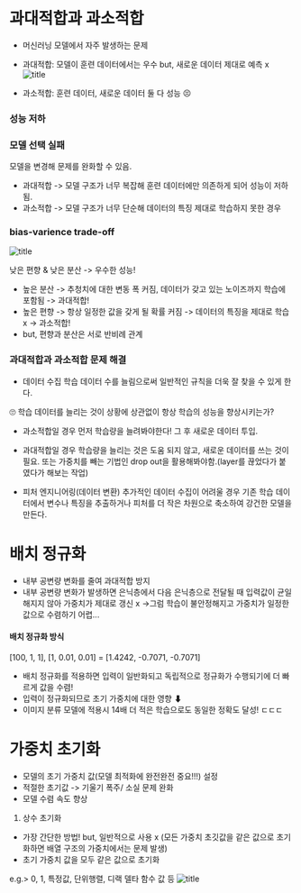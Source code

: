 # 과대적합과 과소적합

- 머신러닝 모델에서 자주 발생하는 문제
- 과대적합: 모델이 훈련 데이터에서는 우수 but, 새로운 데이터 제대로 예측 x
![title](https://www.datarobot.com/wp-content/uploads/2018/03/Screen-Shot-2018-03-22-at-11.22.15-AM-e1527613915658.png)   

- 과소적합: 훈련 데이터, 새로운 데이터 둘 다  성능 😣

### 성능 저하
### 모델 선택 실패
모델을 변경해 문제를 완화할 수 있음.
- 과대적합 -> 모델 구조가 너무 복잡해 훈련 데이터에만 의존하게 되어 성능이 저하됨.
- 과소적합 -> 모델 구조가 너무 단순해 데이터의 특징 제대로 학습하지 못한 경우
### bias-varience trade-off
![title](https://the-examples-book.com/starter-guides/data-science/_images/bias_variance_tradeoff.png)   

낮은 편향 & 낮은 분산 -> 우수한 성능!
- 높은 분산 -> 추청치에 대한 변동 폭 커짐, 데이터가 갖고 있는 노이즈까지 학습에 포함됨 -> 과대적합!
- 높은 편향 -> 항상 일정한 값을 갖게 될 확률 커짐 -> 데이터의 특징을 제대로 학습 x -> 과소적합!
- but, 편향과 분산은 서로 반비례 관계
### 과대적합과 과소적합 문제 해결
- 데이터 수집
학습 데이터 수를 늘림으로써 일반적인 규칙을 더욱 잘 찾을 수 있게 한다.

🙄 학습 데이터를 늘리는 것이 상황에 상관없이 항상 학습의 성능을 향상시키는가?
- 과소적합일 경우 먼저 학습량을 늘려봐야한다! 그 후 새로운 데이터 투입.
- 과대적합일 경우 학습량을 늘리는 것은 도움 되지 않고, 새로운 데이터를 쓰는 것이 필요. 또는 가중치를 빼는 기법인 drop out을 활용해봐야함.(layer를 끊었다가 붙였다가 해보는 작업)

- 피처 엔지니어링(데이터 변환)
추가적인 데이터 수집이 어려울 경우 기존 학습 데이터에서 변수나 특징을 추출하거나 피처를 더 작은 차원으로 축소하여 강건한 모델을 만든다.


# 배치 정규화
- 내부 공변량 변화를 줄여 과대적합 방지
- 내부 공변량 변화가 발생하면 은닉층에서 다음 은닉층으로 전달될 때 입력값이 균일해지지 않아 가중치가 제대로 갱신 x ->그럼 학습이 불안정해지고 가중치가 일정한 값으로 수렴하기 어렵... 
#### 배치 정규화 방식
[100, 1, 1], [1, 0.01, 0.01]
= [1.4242, -0.7071, -0.7071]
- 배치 정규화를 적용하면 입력이 일반화되고 독립적으로 정규화가 수행되기에 더 빠르게 값을 수렴!
- 입력이 정규화되므로 초기 가중치에 대한 영향 ⬇
- 이미지 분류 모델에 적용시 14배 더 적은 학습으로도 동일한 정확도 달성! ㄷㄷㄷ

# 가중치 초기화
- 모델의 초기 가중치 값(모델 최적화에 완전완전 중요!!!) 설정
- 적절한 초기값 -> 기울기 폭주/ 소실 문제 완화
- 모델 수렴 속도 향상

1. 상수 초기화
- 가장 간단한 방법! but, 일반적으로 사용 x (모든 가중치 초깃값을 같은 값으로 초기화하면 배열 구조의 가중치에서는 문제 발생)
- 초기 가중치 값을 모두 같은 값으로 초기화

e.g.> 0, 1, 특정값, 단위행렬, 디랙 델타 함수 값 등
![title](https://ballpen.blog/wp-content/uploads/2024/01/%E1%84%83%E1%85%A6%E1%86%AF%E1%84%90%E1%85%A1-%E1%84%92%E1%85%A1%E1%86%B7%E1%84%89%E1%85%AE-1-1536x661.jpg)   

